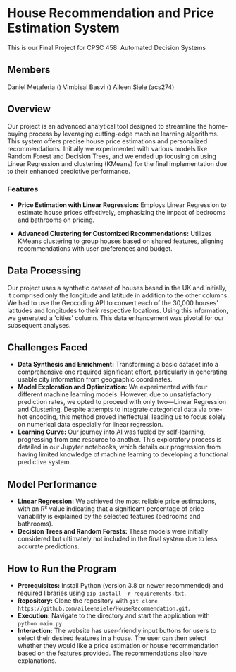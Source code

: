 # House Recommendation and Price Estimation System

This is our Final Project for CPSC 458: Automated Decision Systems

## Members
Daniel Metaferia ()
Vimbisai Basvi ()
Aileen Siele (acs274)
## Overview
Our project is an advanced analytical tool designed to streamline the home-buying process by leveraging cutting-edge machine learning algorithms. This system offers precise house price estimations and personalized recommendations. Initially we experimented with various models like Random Forest and Decision Trees, and we ended up focusing on using Linear Regression and clustering (KMeans) for the final implementation due to their enhanced predictive performance.

### Features
- **Price Estimation with Linear Regression:** Employs Linear Regression to estimate house prices effectively, emphasizing the impact of bedrooms and bathrooms on pricing.
  
- **Advanced Clustering for Customized Recommendations:** Utilizes KMeans clustering to group houses based on shared features, aligning recommendations with user preferences and budget.

## Data Processing
Our project uses a synthetic dataset of houses based in the UK and initially, it comprised only the longitude and latitude in addition to the other columns. We had to use the Geocoding API to convert each of the 30,000 houses' latitudes and longitudes to their respective locations. Using this information, we generated a 'cities' column. This data enhancement was pivotal for our subsequent analyses.

## Challenges Faced
- **Data Synthesis and Enrichment:** Transforming a basic dataset into a comprehensive one required significant effort, particularly in generating usable city information from geographic coordinates.
- **Model Exploration and Optimization:** We experimented with four different machine learning models. However, due to unsatisfactory prediction rates, we opted to proceed with only two—Linear Regression and Clustering. Despite attempts to integrate categorical data via one-hot encoding, this method proved ineffectual, leading us to focus solely on numerical data especially for linear regression.
- **Learning Curve:** Our journey into AI was fueled by self-learning, progressing from one resource to another. This exploratory process is detailed in our Jupyter notebooks, which details our progression from having limited knowledge of machine learning to developing a functional predictive system.

## Model Performance
- **Linear Regression:** We achieved the most reliable price estimations, with an R² value indicating that a significant percentage of price variability is explained by the selected features (bedrooms and bathrooms). 
- **Decision Trees and Random Forests:** These models were initially considered but ultimately not included in the final system due to less accurate predictions.

## How to Run the Program
- **Prerequisites:** Install Python (version 3.8 or newer recommended) and required libraries using `pip install -r requirements.txt`.
- **Repository:** Clone the repository with `git clone https://github.com/aileensiele/HouseRecommendation.git`.
- **Execution:** Navigate to the directory and start the application with `python main.py`.
- **Interaction:** The website has user-friendly input buttons for users to select their desired features in a house. The user can then select whether they would like a price estimation or house recommendation based on the features provided. The recommendations also have explanations.
